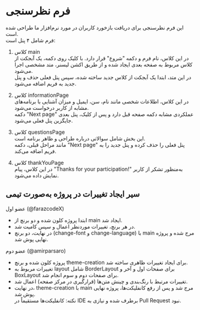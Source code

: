 # فرم نظرسنجی  

این فرم نظرسنجی برای دریافت بازخورد کاربران در مورد نرم‌افزار ما طراحی شده است.  
فرم شامل ۴ پنل است:  

1. کلاس main  
   در این کلاس، نام فرم و دکمه "شروع" قرار دارد. با کلیک روی دکمه، یک آبجکت از کلاس مربوط به صفحه بعدی ایجاد شده و از طریق اکشن لیسنر، متد مشخصی اجرا می‌شود.  
   در این متد، ابتدا یک آبجکت از کلاس جدید ساخته شده، سپس پنل فعلی حذف و پنل جدید به فریم اضافه می‌شود.  

2. کلاس informationPage  
   در این کلاس، اطلاعات شخصی مانند نام، سن، ایمیل و میزان آشنایی با برنامه‌های مشابه از کاربر درخواست می‌شود.  
   دکمه "Next page" عملکردی مشابه دکمه صفحه قبل دارد و پس از کلیک، پنل بعدی جایگزین پنل فعلی می‌شود.  

3. کلاس questionsPage  
   این بخش شامل سوالاتی درباره طراحی و ظاهر برنامه است.  
   مانند مراحل قبلی، دکمه "Next page" پنل فعلی را حذف کرده و پنل جدید را به فریم اضافه می‌کند.  

4. کلاس thankYouPage  
   در این کلاس، پیام "Thanks for your participation!" به‌منظور تشکر از کاربر نمایش داده می‌شود.  


## سیر ایجاد تغییرات در پروژه به‌صورت تیمی  

عضو اول (@farazcodeX)  
   - ابتدا پروژه کلون شده و دو برنچ از main ایجاد شد.  
   - در هر برنچ، تغییرات موردنظر اعمال و سپس کامیت شد.  
   - در نهایت، دو برنچ (change-font و change-language) با main مرج شده و پروژه نهایی پوش شد.  

عضو دوم (@amirparsaro)  
   - پروژه کلون شده و برنچ theme-creation برای ایجاد تغییرات ظاهری ساخته شد.  
   - تغییرات مربوط به layout شامل BorderLayout برای صفحات اول و آخر و BoxLayout برای صفحات دوم و سوم انجام شد.  
   - تغییرات مرتبط با رنگ‌بندی و چینش متن‌ها (قرارگیری در مرکز صفحه) اعمال شد.  
   - در نهایت، theme-creation با main مرج شد و پس از رفع کانفلیکت‌ها، پروژه نهایی پوش شد.  
نکته: کانفلیکت‌ها مستقیماً در IDE برطرف شده و نیازی به Pull Request نبود.  
